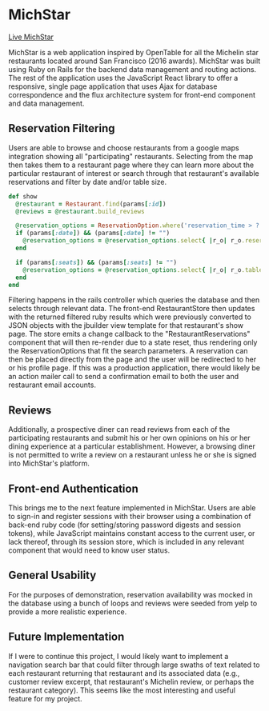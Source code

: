 # MichStar

[Live MichStar](https:www.michstar.co)

MichStar is a web application inspired by OpenTable for all the Michelin star restaurants located around San Francisco (2016 awards). MichStar was built using Ruby on Rails for the backend data management and routing actions. The rest of the application uses the JavaScript React library to offer a responsive, single page application that uses Ajax for database correspondence and the flux architecture system for front-end component and data management.

## Reservation Filtering
Users are able to browse and choose restaurants from a google maps integration showing all "participating" restaurants. Selecting from the map then takes them to a restaurant page where they can learn more about the particular restaurant of interest or search through that restaurant's available reservations and filter by date and/or table size.

```Ruby
def show
  @restaurant = Restaurant.find(params[:id])
  @reviews = @restaurant.build_reviews

  @reservation_options = ReservationOption.where('reservation_time > ? AND reserved = ? AND rest_id = ?', Time.now, false, params[:id]).order("reservation_time ASC").limit(400)
  if (params[:date]) && (params[:date] != "")
    @reservation_options = @reservation_options.select{ |r_o| r_o.reservation_time.to_date.to_s == params[:date] }
  end

  if (params[:seats]) && (params[:seats] != "")
    @reservation_options = @reservation_options.select{ |r_o| r_o.table_size == params[:seats].to_i }
  end
end
```

Filtering happens in the rails controller which queries the database and then selects through relevant data. The front-end RestaurantStore then updates with the returned filtered ruby results which were previously converted to JSON objects with the jbuilder view template for that restaurant's show page. The store emits a change callback to the "RestaurantReservations" component that will then re-render due to a state reset, thus rendering only the ReservationOptions that fit the search parameters. A reservation can then be placed directly from the page and the user will be redirected to her or his profile page. If this was a production application, there would likely be an action mailer call to send a confirmation email to both the user and restaurant email accounts.

## Reviews
Additionally, a prospective diner can read reviews from each of the participating restaurants and submit his or her own opinions on his or her dining experience at a particular establishment. However, a browsing diner is not permitted to write a review on a restaurant unless he or she is signed into MichStar's platform.

## Front-end Authentication
This brings me to the next feature implemented in MichStar. Users are able to sign-in and register sessions with their browser using a combination of back-end ruby code (for setting/storing password digests and session tokens), while JavaScript maintains constant access to the current user, or lack thereof, through its session store, which is included in any relevant component that would need to know user status.

## General Usability
For the purposes of demonstration, reservation availability was mocked in the database using a bunch of loops and reviews were seeded from yelp to provide a more realistic experience.  

## Future Implementation
If I were to continue this project, I would likely want to implement a navigation search bar that could filter through large swaths of text related to each restaurant returning that restaurant and its associated data (e.g., customer review excerpt, that restaurant's Michelin review, or perhaps the restaurant category). This seems like the most interesting and useful feature for my project.
